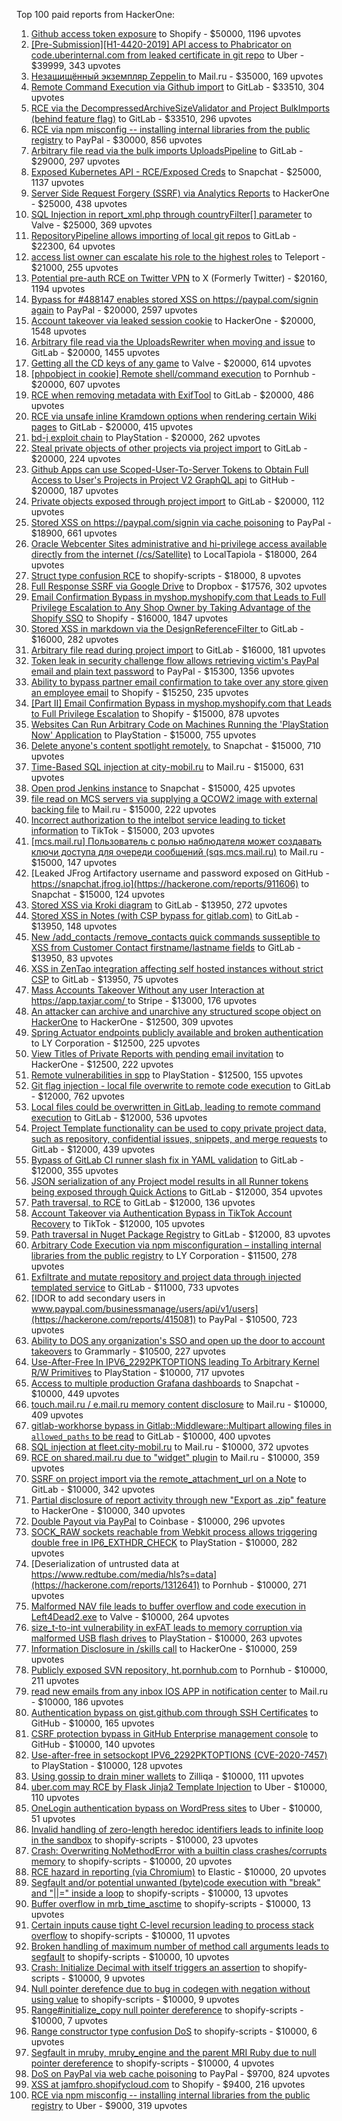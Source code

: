Top 100 paid reports from HackerOne:

1. [Github access token exposure](https://hackerone.com/reports/1087489) to Shopify - $50000, 1196 upvotes
2. [[Pre-Submission][H1-4420-2019] API access to Phabricator on code.uberinternal.com from leaked certificate in git repo](https://hackerone.com/reports/591813) to Uber - $39999, 343 upvotes
3. [Незащищённый экземпляр Zeppelin ](https://hackerone.com/reports/992564) to Mail.ru - $35000, 169 upvotes
4. [Remote Command Execution via Github import](https://hackerone.com/reports/1679624) to GitLab - $33510, 304 upvotes
5. [RCE via the DecompressedArchiveSizeValidator and Project BulkImports (behind feature flag)](https://hackerone.com/reports/1609965) to GitLab - $33510, 296 upvotes
6. [RCE via npm misconfig -- installing internal libraries from the public registry](https://hackerone.com/reports/925585) to PayPal - $30000, 856 upvotes
7. [Arbitrary file read  via the bulk imports UploadsPipeline](https://hackerone.com/reports/1439593) to GitLab - $29000, 297 upvotes
8. [Exposed Kubernetes API - RCE/Exposed Creds](https://hackerone.com/reports/455645) to Snapchat - $25000, 1137 upvotes
9. [Server Side Request Forgery (SSRF) via Analytics Reports](https://hackerone.com/reports/2262382) to HackerOne - $25000, 438 upvotes
10. [SQL Injection in report_xml.php through countryFilter[] parameter](https://hackerone.com/reports/383127) to Valve - $25000, 369 upvotes
11. [RepositoryPipeline allows importing of local git repos](https://hackerone.com/reports/1685822) to GitLab - $22300, 64 upvotes
12. [access list owner can escalate his role to the highest roles](https://hackerone.com/reports/2281075) to Teleport - $21000, 255 upvotes
13. [Potential pre-auth RCE on Twitter VPN](https://hackerone.com/reports/591295) to X (Formerly Twitter) - $20160, 1194 upvotes
14. [Bypass for #488147 enables stored XSS on https://paypal.com/signin again](https://hackerone.com/reports/510152) to PayPal - $20000, 2597 upvotes
15. [Account takeover via leaked session cookie](https://hackerone.com/reports/745324) to HackerOne - $20000, 1548 upvotes
16. [Arbitrary file read via the UploadsRewriter when moving and issue](https://hackerone.com/reports/827052) to GitLab - $20000, 1455 upvotes
17. [Getting all the CD keys of any game](https://hackerone.com/reports/391217) to Valve - $20000, 614 upvotes
18. [[phpobject in cookie] Remote shell/command execution](https://hackerone.com/reports/141956) to Pornhub - $20000, 607 upvotes
19. [RCE when removing metadata with ExifTool](https://hackerone.com/reports/1154542) to GitLab - $20000, 486 upvotes
20. [RCE via unsafe inline Kramdown options when rendering certain Wiki pages](https://hackerone.com/reports/1125425) to GitLab - $20000, 415 upvotes
21. [bd-j exploit chain](https://hackerone.com/reports/1379975) to PlayStation - $20000, 262 upvotes
22. [Steal private objects of other projects via project import](https://hackerone.com/reports/743953) to GitLab - $20000, 224 upvotes
23. [Github Apps can use Scoped-User-To-Server Tokens to Obtain Full Access to User's Projects in Project V2 GraphQL api](https://hackerone.com/reports/1711938) to GitHub - $20000, 187 upvotes
24. [Private objects exposed through project import](https://hackerone.com/reports/767770) to GitLab - $20000, 112 upvotes
25. [Stored XSS on https://paypal.com/signin via cache poisoning](https://hackerone.com/reports/488147) to PayPal - $18900, 661 upvotes
26. [Oracle Webcenter Sites administrative and hi-privilege access available directly from the internet (/cs/Satellite)](https://hackerone.com/reports/170532) to LocalTapiola - $18000, 264 upvotes
27. [Struct type confusion RCE](https://hackerone.com/reports/181879) to shopify-scripts - $18000, 8 upvotes
28. [Full Response SSRF via Google Drive](https://hackerone.com/reports/1406938) to Dropbox - $17576, 302 upvotes
29. [Email Confirmation Bypass in myshop.myshopify.com that Leads to Full Privilege Escalation to Any Shop Owner by Taking Advantage of the Shopify SSO](https://hackerone.com/reports/791775) to Shopify - $16000, 1847 upvotes
30. [Stored XSS in markdown via the DesignReferenceFilter ](https://hackerone.com/reports/1212067) to GitLab - $16000, 282 upvotes
31. [Arbitrary file read during project import](https://hackerone.com/reports/1132378) to GitLab - $16000, 181 upvotes
32. [Token leak in security challenge flow allows retrieving victim's PayPal email and plain text password](https://hackerone.com/reports/739737) to PayPal - $15300, 1356 upvotes
33. [Ability to bypass partner email confirmation to take over any store given an employee email](https://hackerone.com/reports/300305) to Shopify - $15250, 235 upvotes
34. [[Part II] Email Confirmation Bypass in myshop.myshopify.com that Leads to Full Privilege Escalation](https://hackerone.com/reports/796808) to Shopify - $15000, 878 upvotes
35. [Websites Can Run Arbitrary Code on Machines Running the 'PlayStation Now' Application](https://hackerone.com/reports/873614) to PlayStation - $15000, 755 upvotes
36. [Delete anyone's content spotlight remotely.](https://hackerone.com/reports/1819832) to Snapchat - $15000, 710 upvotes
37. [Time-Based SQL injection at city-mobil.ru](https://hackerone.com/reports/868436) to Mail.ru - $15000, 631 upvotes
38. [Open prod Jenkins instance](https://hackerone.com/reports/231460) to Snapchat - $15000, 425 upvotes
39. [file read on MCS servers via supplying a QCOW2 image with external backing file](https://hackerone.com/reports/1024899) to Mail.ru - $15000, 222 upvotes
40. [Incorrect authorization to the intelbot service leading to ticket information](https://hackerone.com/reports/1328546) to TikTok - $15000, 203 upvotes
41. [[mcs.mail.ru] Пользователь с ролью наблюдателя может создавать ключи доступа для очереди сообщений (sqs.mcs.mail.ru)](https://hackerone.com/reports/1177451) to Mail.ru - $15000, 147 upvotes
42. [Leaked JFrog Artifactory  username and password exposed on GitHub - https://snapchat.jfrog.io](https://hackerone.com/reports/911606) to Snapchat - $15000, 124 upvotes
43. [Stored XSS via Kroki diagram](https://hackerone.com/reports/1731349) to GitLab - $13950, 272 upvotes
44. [Stored XSS in Notes (with CSP bypass for gitlab.com)](https://hackerone.com/reports/1481207) to GitLab - $13950, 148 upvotes
45. [New /add_contacts /remove_contacts quick commands susseptible to XSS from Customer Contact firstname/lastname fields](https://hackerone.com/reports/1578400) to GitLab - $13950, 83 upvotes
46. [XSS in ZenTao integration affecting self hosted instances without strict CSP](https://hackerone.com/reports/1542510) to GitLab - $13950, 75 upvotes
47. [Mass Accounts Takeover Without any user Interaction  at https://app.taxjar.com/ ](https://hackerone.com/reports/1685970) to Stripe - $13000, 176 upvotes
48. [An attacker can archive and unarchive any structured scope object on HackerOne](https://hackerone.com/reports/1501611) to HackerOne - $12500, 309 upvotes
49. [Spring Actuator endpoints publicly available and broken authentication](https://hackerone.com/reports/838635) to LY Corporation - $12500, 225 upvotes
50. [View Titles of Private Reports with pending email invitation](https://hackerone.com/reports/2312029) to HackerOne - $12500, 222 upvotes
51. [Remote vulnerabilities in spp](https://hackerone.com/reports/2177925) to PlayStation - $12500, 155 upvotes
52. [Git flag injection - local file overwrite to remote code execution](https://hackerone.com/reports/658013) to GitLab - $12000, 762 upvotes
53. [Local files could be overwritten in GitLab, leading to remote command execution](https://hackerone.com/reports/587854) to GitLab - $12000, 536 upvotes
54. [Project Template functionality can be used to copy private project data, such as repository, confidential issues, snippets, and merge requests](https://hackerone.com/reports/689314) to GitLab - $12000, 439 upvotes
55. [Bypass of GitLab CI runner slash fix in YAML validation](https://hackerone.com/reports/409395) to GitLab - $12000, 355 upvotes
56. [JSON serialization of any Project model results in all Runner tokens being exposed through Quick Actions](https://hackerone.com/reports/509924) to GitLab - $12000, 354 upvotes
57. [Path traversal, to RCE](https://hackerone.com/reports/733072) to GitLab - $12000, 136 upvotes
58. [Account Takeover via Authentication Bypass in TikTok Account Recovery](https://hackerone.com/reports/2443228) to TikTok - $12000, 105 upvotes
59. [Path traversal in Nuget Package Registry](https://hackerone.com/reports/822262) to GitLab - $12000, 83 upvotes
60. [Arbitrary Code Execution via npm misconfiguration – installing internal libraries from the public registry](https://hackerone.com/reports/1043385) to LY Corporation - $11500, 278 upvotes
61. [Exfiltrate and mutate repository and project data through injected templated service](https://hackerone.com/reports/446585) to GitLab - $11000, 733 upvotes
62. [IDOR to add secondary users in www.paypal.com/businessmanage/users/api/v1/users](https://hackerone.com/reports/415081) to PayPal - $10500, 723 upvotes
63. [Ability to DOS any organization's SSO and open up the door to account takeovers](https://hackerone.com/reports/976603) to Grammarly - $10500, 227 upvotes
64. [Use-After-Free In IPV6_2292PKTOPTIONS leading To Arbitrary Kernel R/W Primitives](https://hackerone.com/reports/826026) to PlayStation - $10000, 717 upvotes
65. [Access to multiple production Grafana dashboards](https://hackerone.com/reports/663628) to Snapchat - $10000, 449 upvotes
66. [touch.mail.ru / e.mail.ru memory content disclosure](https://hackerone.com/reports/513236) to Mail.ru - $10000, 409 upvotes
67. [gitlab-workhorse bypass in Gitlab::Middleware::Multipart allowing files in `allowed_paths` to be read](https://hackerone.com/reports/850447) to GitLab - $10000, 400 upvotes
68. [SQL injection at fleet.city-mobil.ru](https://hackerone.com/reports/881901) to Mail.ru - $10000, 372 upvotes
69. [RCE on shared.mail.ru due to "widget" plugin](https://hackerone.com/reports/518637) to Mail.ru - $10000, 359 upvotes
70. [SSRF on project import via the remote_attachment_url on a Note](https://hackerone.com/reports/826361) to GitLab - $10000, 342 upvotes
71. [Partial disclosure of report activity through new "Export as .zip" feature](https://hackerone.com/reports/182358) to HackerOne - $10000, 340 upvotes
72. [Double Payout via PayPal](https://hackerone.com/reports/307239) to Coinbase - $10000, 296 upvotes
73. [SOCK_RAW sockets reachable from Webkit process allows triggering double free in IP6_EXTHDR_CHECK](https://hackerone.com/reports/943231) to PlayStation - $10000, 282 upvotes
74. [Deserialization of untrusted data at https://www.redtube.com/media/hls?s=data](https://hackerone.com/reports/1312641) to Pornhub - $10000, 271 upvotes
75. [Malformed NAV file leads to buffer overflow and code execution in Left4Dead2.exe](https://hackerone.com/reports/542180) to Valve - $10000, 264 upvotes
76. [size_t-to-int vulnerability in exFAT leads to memory corruption via malformed USB flash drives](https://hackerone.com/reports/1340942) to PlayStation - $10000, 263 upvotes
77. [Information Disclosure in /skills call](https://hackerone.com/reports/188719) to HackerOne - $10000, 259 upvotes
78. [Publicly exposed SVN repository, ht.pornhub.com](https://hackerone.com/reports/72243) to Pornhub - $10000, 211 upvotes
79. [read new emails from any inbox IOS APP in notification center](https://hackerone.com/reports/977212) to Mail.ru - $10000, 186 upvotes
80. [Authentication bypass on gist.github.com through SSH Certificates](https://hackerone.com/reports/1901040) to GitHub - $10000, 165 upvotes
81. [CSRF protection bypass in GitHub Enterprise management console](https://hackerone.com/reports/1497169) to GitHub - $10000, 140 upvotes
82. [Use-after-free in setsockopt IPV6_2292PKTOPTIONS (CVE-2020-7457)](https://hackerone.com/reports/1441103) to PlayStation - $10000, 128 upvotes
83. [Using gossip to drain miner wallets](https://hackerone.com/reports/1058879) to Zilliqa - $10000, 111 upvotes
84. [uber.com may RCE by Flask Jinja2 Template Injection](https://hackerone.com/reports/125980) to Uber - $10000, 110 upvotes
85. [OneLogin authentication bypass on WordPress sites](https://hackerone.com/reports/136169) to Uber - $10000, 51 upvotes
86. [Invalid handling of zero-length heredoc identifiers leads to infinite loop in the sandbox](https://hackerone.com/reports/187305) to shopify-scripts - $10000, 23 upvotes
87. [Crash: Overwriting NoMethodError with a builtin class crashes/corrupts memory](https://hackerone.com/reports/186723) to shopify-scripts - $10000, 20 upvotes
88. [RCE hazard in reporting (via Chromium)](https://hackerone.com/reports/1168765) to Elastic - $10000, 20 upvotes
89. [Segfault and/or potential unwanted (byte)code execution with "break" and "||=" inside a loop](https://hackerone.com/reports/183356) to shopify-scripts - $10000, 13 upvotes
90. [Buffer overflow in mrb_time_asctime](https://hackerone.com/reports/188326) to shopify-scripts - $10000, 13 upvotes
91. [Certain inputs cause tight C-level recursion leading to process stack overflow](https://hackerone.com/reports/189633) to shopify-scripts - $10000, 11 upvotes
92. [Broken handling of maximum number of method call arguments leads to segfault](https://hackerone.com/reports/182484) to shopify-scripts - $10000, 10 upvotes
93. [Crash: Initialize Decimal with itself triggers an assertion](https://hackerone.com/reports/185775) to shopify-scripts - $10000, 9 upvotes
94. [Null pointer derefence due to bug in codegen with negation without using value](https://hackerone.com/reports/187536) to shopify-scripts - $10000, 9 upvotes
95. [Range#initialize_copy null pointer dereference](https://hackerone.com/reports/181685) to shopify-scripts - $10000, 7 upvotes
96. [Range constructor type confusion DoS](https://hackerone.com/reports/181910) to shopify-scripts - $10000, 6 upvotes
97. [Segfault in mruby, mruby_engine and the parent MRI Ruby due to null pointer dereference](https://hackerone.com/reports/181828) to shopify-scripts - $10000, 4 upvotes
98. [DoS on PayPal via web cache poisoning](https://hackerone.com/reports/622122) to PayPal - $9700, 824 upvotes
99. [XSS at jamfpro.shopifycloud.com](https://hackerone.com/reports/1444682) to Shopify - $9400, 216 upvotes
100. [RCE via npm misconfig -- installing internal libraries from the public registry](https://hackerone.com/reports/1007014) to Uber - $9000, 319 upvotes
